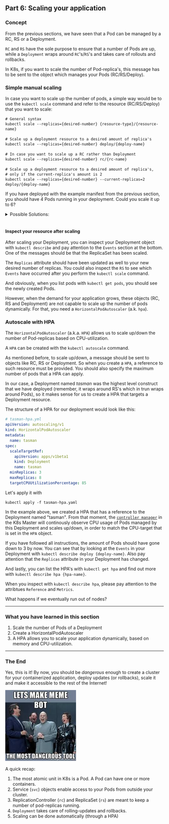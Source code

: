 ## Part 6: Scaling your application

### Concept

From the previous sections, we have seen that a Pod can be managed by a RC, RS or a Deployment.

`RC` and `RS` have the sole purpose to ensure that a number of Pods are up, while a `Deployment` wraps around `RC`'s/`RS`'s and takes care of rollouts and rollbacks.

In K8s, if you want to scale the number of Pod-replica's, this message has to be sent to the object which manages your Pods (RC/RS/Deploy).

### Simple manual scaling

In case you want to scale up the number of pods, a simple way would be to use the `kubectl scale` command and refer to the resource (RC/RS/Deploy) that you want to scale:

```
# General syntax
kubectl scale --replicas={desired-number} {resource-type}/{resource-name}

# Scale up a deployment resource to a desired amount of replica's
kubectl scale --replicas={desired-number} deploy/{deploy-name}

# In case you want to scale up a RC rather than Deployment
kubectl scale --replicas={desired-number} rc/{rc-name}

# Scale up a deployment resource to a desired amount of replica's,
# only if the current-replica's amount is 2
kubectl scale --replicas={desired-number} --current-replicas=2 deploy/{deploy-name}
```

If you have deployed with the example manifest from the previous section, you should have 4 Pods running in your deployment. Could you scale it up to 6?

<details>
<summary>Possible Solutions:</summary>
<pre>
kubectl scale --replicas=6 deploy/tasman
# or
kubectl scale --replicas=6 --current-replicas=4 deploy/tasman
</pre>
</details>
<br/>

#### Inspect your resource after scaling
After scaling your Deployment, you can inspect your Deployment object with `kubectl describe` and pay attention to the `Events` section at the bottom. One of the messages should be that the ReplicaSet has been scaled.

The `Replicas` attribute should have been updated as well to your new desired number of replicas. You could also inspect the `RS` to see which `Events` have occurred after you perform the `kubectl scale` command.

And obviously, when you list pods with `kubectl get pods`, you should see the newly created Pods.

However, when the demand for your application grows, these objects (RC, RS and Deployment) are not capable to scale up the number of pods dynamically. For that, you need a `HorizontalPodAutoscaler` (a.k. `hpa`).

### Autoscale with HPA

The `HorizontalPodAutoscaler` (a.k.a. `HPA`) allows us to scale up/down the number of Pod-replicas based on CPU-utilization.

A `HPA` can be created with the `kubectl autoscale` command.

As mentioned before, to scale up/down, a message should be sent to objects like RC, RS or Deployment. So when you create a `HPA`, a reference to such resource must be provided. You should also specify the maximum number of pods that a HPA can apply.

In our case, a Deployment named *tasman* was the highest level construct that we have deployed (remember, it wraps around RS's which in trun wraps around Pods), so it makes sense for us to create a HPA that targets a Deployment resource.

The structure of a HPA for our deployment would look like this:
```yml
# tasman-hpa.yml
apiVersion: autoscaling/v1
kind: HorizontalPodAutoscaler
metadata:
  name: tasman
spec:
  scaleTargetRef:
    apiVersion: apps/v1beta1
    kind: Deployment
    name: tasman
  minReplicas: 3
  maxReplicas: 8
  targetCPUUtilizationPercentage: 85
```

Let's apply it with 

```
kubectl apply -f tasman-hpa.yaml
```

In the example above, we created a HPA that has a reference to the Deployment named "tasman".
From that moment, the [`controller manager`](https://kubernetes.io/docs/admin/kube-controller-manager/) in the K8s Master will continously observe CPU usage of Pods managed by this Deployment and scales up/down, in order to match the CPU-target that is set in the `HPA` object.

If you have followed all instructions, the amount of Pods should have gone down to 3 by now. You can see that by looking at the `Events` in your Deployment with `kubectl describe deploy {deploy-name}`. Also pay attention that the `Replicas` attribute in your Deployment has changed.

And lastly, you can list the HPA's with `kubectl get hpa` and find out more with `kubectl describe hpa {hpa-name}`.

When you inspect with `kubectl describe hpa`, please pay attention to the attribtues `Reference` and `Metrics`.

What happens if we eventually run out of nodes?

---

### What you have learned in this section
1. Scale the number of Pods of a Deployment
2. Create a HorizontalPodAutoscaler 
3. A HPA allows you to scale your application dynamically, based on memory and CPU-utilization.

---

### The End

Yes, this is it! By now, you should be *dangerous* enough to create a cluster for your containerized application, deploy updates (or rollbacks), scale it and make it accessible to the rest of the Internet!

<img src="images/dangerous.jpeg" width="225" height="225"/>

A quick recap:

1. The most atomic unit in K8s is a Pod. A Pod can have one or more containers.
2. Service (`svc`) objects enable access to your Pods from outside your cluster.
3. ReplicationController (`rc`) and ReplicaSet (`rs`) are meant to keep a number of pod-replicas running.
4. `Deployment` takes care of rolling-updates and rollbacks.
5. Scaling can be done automatically (through a HPA)
